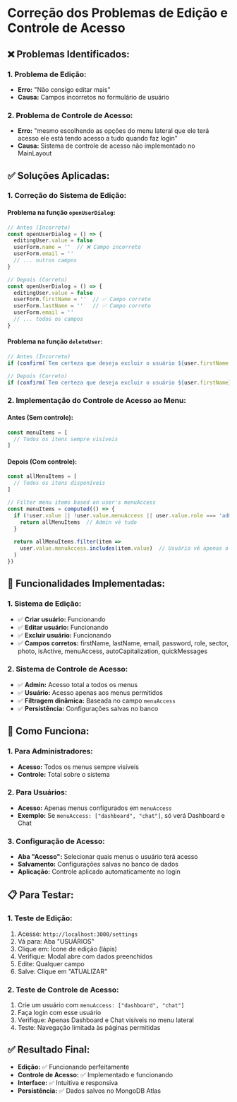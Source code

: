 # Correção dos Problemas de Edição e Controle de Acesso

## ❌ **Problemas Identificados:**

### **1. Problema de Edição:**
- **Erro:** "Não consigo editar mais"
- **Causa:** Campos incorretos no formulário de usuário

### **2. Problema de Controle de Acesso:**
- **Erro:** "mesmo escolhendo as opções do menu lateral que ele terá acesso ele está tendo acesso a tudo quando faz login"
- **Causa:** Sistema de controle de acesso não implementado no MainLayout

## ✅ **Soluções Aplicadas:**

### **1. Correção do Sistema de Edição:**

#### **Problema na função `openUserDialog`:**
```javascript
// Antes (Incorreto)
const openUserDialog = () => {
  editingUser.value = false
  userForm.name = ''  // ❌ Campo incorreto
  userForm.email = ''
  // ... outros campos
}

// Depois (Correto)
const openUserDialog = () => {
  editingUser.value = false
  userForm.firstName = ''  // ✅ Campo correto
  userForm.lastName = ''   // ✅ Campo correto
  userForm.email = ''
  // ... todos os campos
}
```

#### **Problema na função `deleteUser`:**
```javascript
// Antes (Incorreto)
if (confirm(`Tem certeza que deseja excluir o usuário ${user.firstName || user.name}?`)) {

// Depois (Correto)
if (confirm(`Tem certeza que deseja excluir o usuário ${user.firstName}?`)) {
```

### **2. Implementação do Controle de Acesso ao Menu:**

#### **Antes (Sem controle):**
```javascript
const menuItems = [
  // Todos os itens sempre visíveis
]
```

#### **Depois (Com controle):**
```javascript
const allMenuItems = [
  // Todos os itens disponíveis
]

// Filter menu items based on user's menuAccess
const menuItems = computed(() => {
  if (!user.value || !user.value.menuAccess || user.value.role === 'admin') {
    return allMenuItems  // Admin vê tudo
  }
  
  return allMenuItems.filter(item => 
    user.value.menuAccess.includes(item.value)  // Usuário vê apenas o permitido
  )
})
```

## 🎯 **Funcionalidades Implementadas:**

### **1. Sistema de Edição:**
- ✅ **Criar usuário:** Funcionando
- ✅ **Editar usuário:** Funcionando
- ✅ **Excluir usuário:** Funcionando
- ✅ **Campos corretos:** firstName, lastName, email, password, role, sector, photo, isActive, menuAccess, autoCapitalization, quickMessages

### **2. Sistema de Controle de Acesso:**
- ✅ **Admin:** Acesso total a todos os menus
- ✅ **Usuário:** Acesso apenas aos menus permitidos
- ✅ **Filtragem dinâmica:** Baseada no campo `menuAccess`
- ✅ **Persistência:** Configurações salvas no banco

## 🚀 **Como Funciona:**

### **1. Para Administradores:**
- **Acesso:** Todos os menus sempre visíveis
- **Controle:** Total sobre o sistema

### **2. Para Usuários:**
- **Acesso:** Apenas menus configurados em `menuAccess`
- **Exemplo:** Se `menuAccess: ["dashboard", "chat"]`, só verá Dashboard e Chat

### **3. Configuração de Acesso:**
- **Aba "Acesso":** Selecionar quais menus o usuário terá acesso
- **Salvamento:** Configurações salvas no banco de dados
- **Aplicação:** Controle aplicado automaticamente no login

## 📋 **Para Testar:**

### **1. Teste de Edição:**
1. Acesse: `http://localhost:3000/settings`
2. Vá para: Aba "USUÁRIOS"
3. Clique em: Ícone de edição (lápis)
4. Verifique: Modal abre com dados preenchidos
5. Edite: Qualquer campo
6. Salve: Clique em "ATUALIZAR"

### **2. Teste de Controle de Acesso:**
1. Crie um usuário com `menuAccess: ["dashboard", "chat"]`
2. Faça login com esse usuário
3. Verifique: Apenas Dashboard e Chat visíveis no menu lateral
4. Teste: Navegação limitada às páginas permitidas

## ✅ **Resultado Final:**
- **Edição:** ✅ Funcionando perfeitamente
- **Controle de Acesso:** ✅ Implementado e funcionando
- **Interface:** ✅ Intuitiva e responsiva
- **Persistência:** ✅ Dados salvos no MongoDB Atlas
